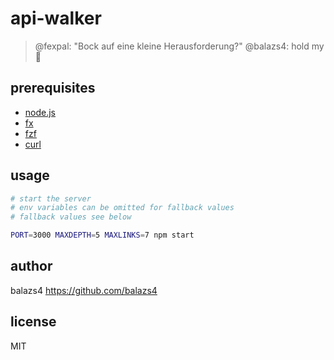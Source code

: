 # api-walker

> @fexpal: "Bock auf eine kleine Herausforderung?"
> @balazs4: hold my :beer:

## prerequisites

- [node.js](https://github.com/nodejs/node)
- [fx](https://github.com/antonmedv/fx)
- [fzf](https://github.com/junegunn/fzf)
- [curl](https://github.com/curl/curl)

## usage

```sh
# start the server
# env variables can be omitted for fallback values
# fallback values see below

PORT=3000 MAXDEPTH=5 MAXLINKS=7 npm start
```

## author

balazs4 <https://github.com/balazs4>

## license

MIT
